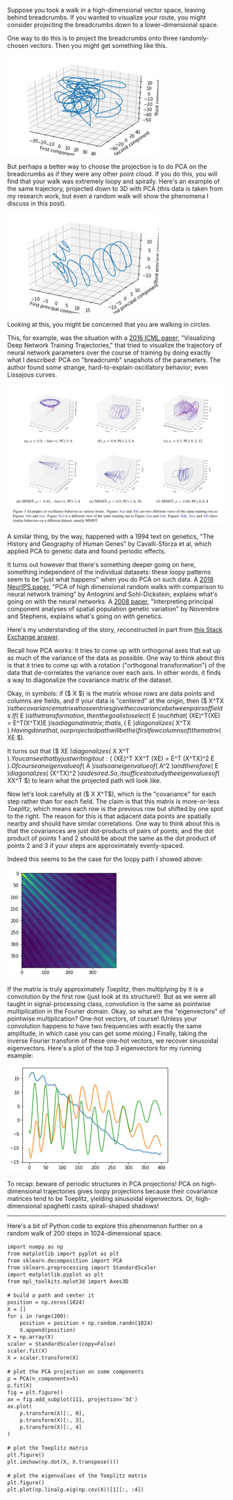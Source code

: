 Suppose you took a walk in a high-dimensional vector space, leaving behind
breadcrumbs. If you wanted to visualize your route, you might consider
projecting the breadcrumbs down to a lower-dimensional space.

One way to do this is to project the breadcrumbs onto three randomly-chosen
vectors. Then you might get something like this.

![spaghetti](static/spaghetti-shadows/spaghetti.png)

But perhaps a better way to choose the projection is to do PCA on the
breadcrumbs as if they were any other point cloud. If you do this, you will
find that your walk was extremely loopy and spirally. Here's an example of the
same trajectory, projected down to 3D with PCA (this data is taken from my
research work, but even a random walk will show the phenomena I discuss in this
post).

![loops](static/spaghetti-shadows/loopy.png)

Looking at this, you might be concerned that you are walking in circles.

This, for example, was the situation with a [2016 ICML
paper](https://icmlviz.github.io/icmlviz2016/assets/papers/24.pdf),
"Visualizing Deep Network Training Trajectories," that tried to visualize the
trajectory of neural network parameters over the course of training by doing
exactly what I described: PCA on "breadcrumb" snapshots of the parameters. The
author found some strange, hard-to-explain oscillatory behavior; even Lissajous
curves.

![loops with NNs](static/spaghetti-shadows/nn.png)

A similar thing, by the way, happened with a 1994 text on genetics, "The
History and Geography of Human Genes" by Cavalli-Sforza et al, which applied
PCA to genetic data and found periodic effects.

It turns out however that there's something deeper going on here, something
independent of the individual datasets: these loopy patterns seem to be "just
what happens" when you do PCA on such data. A [2018 NeurIPS
paper](https://arxiv.org/pdf/1806.08805.pdf), "PCA of high dimensional random
walks with comparison to neural network training" by Antognini and
Sohl-Dickstein, explains what's going on with the neural networks. A [2008
paper](https://www.ncbi.nlm.nih.gov/pmc/articles/PMC3989108/), "Interpreting
principal component analyses of spatial population genetic variation" by
Novembre and Stephens, explains what's going on with genetics.

Here's my understanding of the story, reconstructed in part from [this Stack
Exchange
answer](https://math.stackexchange.com/questions/1391701/principal-component-analysis-pca-results-in-sinusoids-what-is-the-underlying/1392332).

Recall how PCA works: it tries to come up with orthogonal axes that eat up as
much of the variance of the data as possible. One way to think about this is
that it tries to come up with a rotation ("orthogonal transformation") of the
data that de-correlates the variance over each axis. In other words, it finds a
way to diagonalize the covariance matrix of the dataset.

Okay, in symbols: if ($ X $) is the matrix whose rows are data points and
columns are fields, and if your data is "centered" at the origin, then ($ X^TX
$) is the covariance matrix whose entries give the covariance between pairs of
fields. If ($ E $) is the transformation, then the goal is to select ($ E $)
such that ($ (XE)^T(XE) = E^T(X^TX)E $) is a diagonal matrix; that is, ($ E $)
diagonalizes ($ X^TX $). Having done that, our projected path will be the
(first few columns of) the matrix ($ XE $).

It turns out that ($ XE $) diagonalizes ($ X X^T $). You can see that by just
writing it out: ($ (XE)^T XX^T (XE) = E^T (X^TX)^2 E $). Of course an
eigenvalue of ($ A $) is also an eigenvalue of ($ A^2 $) and therefore ($ E $)
diagonalizes ($ (X^TX)^2 $) as desired. So, it suffices to study the
eigenvalues of ($ XX^T $) to learn what the projected path will look like.

Now let's look carefully at ($ X X^T$), which is the "covariance" for each step
rather than for each field. The claim is that this matrix is more-or-less
_Toeplitz_, which means each row is the previous row but shifted by one spot to
the right. The reason for this is that adjacent data points are spatially
nearby and should have similar correlations. One way to think about this is
that the covariances are just dot-products of pairs of points, and the dot
product of points 1 and 2 should be about the same as the dot product of points
2 and 3 if your steps are approximately evenly-spaced.

Indeed this seems to be the case for the loopy path I showed above:

![Toeplitz matrix](static/spaghetti-shadows/toeplitz.png)

If the matrix is truly approximately _Toeplitz_, then multiplying by it is a
convolution by the first row (just look at its structure!). But as we were all
taught in signal-processing class, convolution is the same as pointwise
multiplication in the Fourier domain. Okay, so what are the "eigenvectors" of
pointwise multiplication?  One-hot vectors, of course! (Unless your convolution
happens to have two frequencies with exactly the same amplitude, in which case
you can get some mixing.) Finally, taking the inverse Fourier transform of
these one-hot vectors, we recover sinusoidal eigenvectors. Here's a plot of the
top 3 eigenvectors for my running example:

![eigenvectors](static/spaghetti-shadows/eig.png)

To recap: beware of periodic structures in PCA projections! PCA on
high-dimensional trajectories gives loopy projections because their covariance
matrices tend to be Toeplitz, yielding sinusoidal eigenvectors. Or,
high-dimensional spaghetti casts spirali-shaped shadows!

---

Here's a bit of Python code to explore this phenomenon further on a random
walk of 200 steps in 1024-dimensional space.

```
import numpy as np
from matplotlib import pyplot as plt
from sklearn.decomposition import PCA
from sklearn.preprocessing import StandardScaler
import matplotlib.pyplot as plt
from mpl_toolkits.mplot3d import Axes3D

# build a path and center it
position = np.zeros(1024)
X = []
for i in range(200):
    position = position + np.random.randn(1024)
    X.append(position)
X = np.array(X)
scaler = StandardScaler(copy=False)
scaler.fit(X)
X = scaler.transform(X)

# plot the PCA projection on some components
p = PCA(n_components=5)
p.fit(X)
fig = plt.figure()
ax = fig.add_subplot(111, projection='3d')
ax.plot(
    p.transform(X)[:, 0],
    p.transform(X)[:, 3],
    p.transform(X)[:, 4]
)

# plot the Toeplitz matrix
plt.figure()
plt.imshow(np.dot(X, X.transpose()))

# plot the eigenvalues of the Toeplitz matrix
plt.figure()
plt.plot(np.linalg.eig(np.cov(X))[1][:, :4])
```

